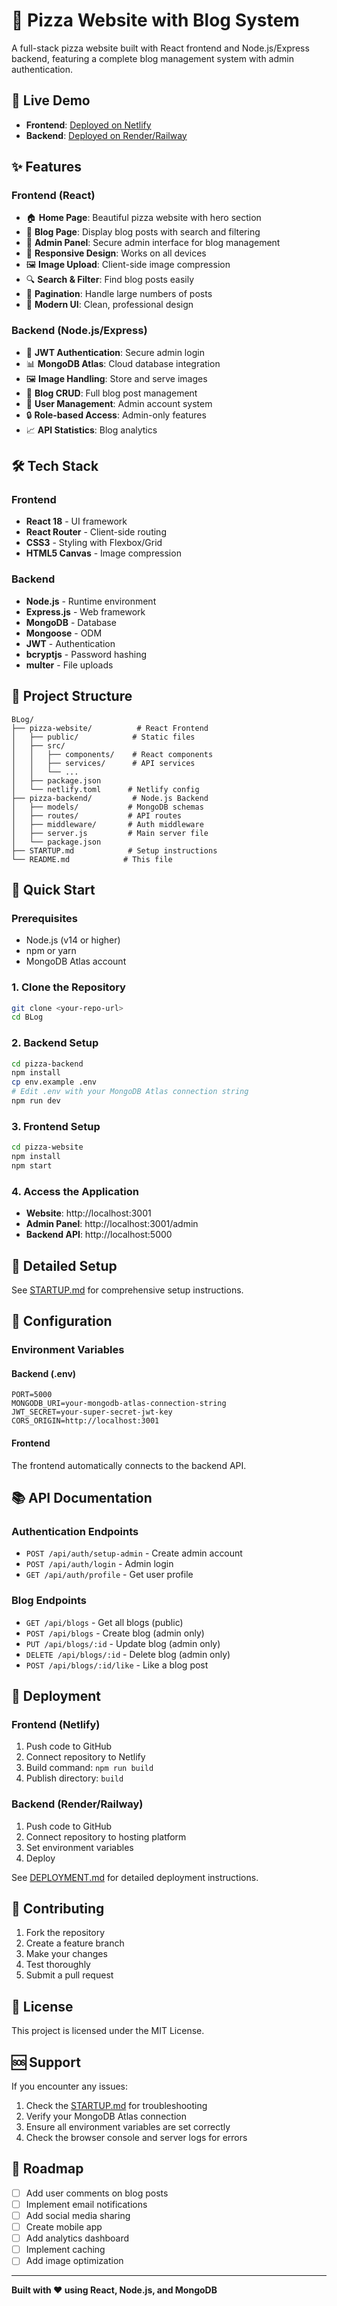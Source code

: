 # 🍕 Pizza Website with Blog System

A full-stack pizza website built with React frontend and Node.js/Express backend, featuring a complete blog management system with admin authentication.

## 🚀 Live Demo

- **Frontend**: [Deployed on Netlify](https://your-pizza-website.netlify.app)
- **Backend**: [Deployed on Render/Railway](https://your-backend-url.com)

## ✨ Features

### Frontend (React)
- 🏠 **Home Page**: Beautiful pizza website with hero section
- 📝 **Blog Page**: Display blog posts with search and filtering
- 🔐 **Admin Panel**: Secure admin interface for blog management
- 📱 **Responsive Design**: Works on all devices
- 🖼️ **Image Upload**: Client-side image compression
- 🔍 **Search & Filter**: Find blog posts easily
- 📄 **Pagination**: Handle large numbers of posts
- 🎨 **Modern UI**: Clean, professional design

### Backend (Node.js/Express)
- 🔐 **JWT Authentication**: Secure admin login
- 📊 **MongoDB Atlas**: Cloud database integration
- 🖼️ **Image Handling**: Store and serve images
- 📝 **Blog CRUD**: Full blog post management
- 👥 **User Management**: Admin account system
- 🔒 **Role-based Access**: Admin-only features
- 📈 **API Statistics**: Blog analytics

## 🛠️ Tech Stack

### Frontend
- **React 18** - UI framework
- **React Router** - Client-side routing
- **CSS3** - Styling with Flexbox/Grid
- **HTML5 Canvas** - Image compression

### Backend
- **Node.js** - Runtime environment
- **Express.js** - Web framework
- **MongoDB** - Database
- **Mongoose** - ODM
- **JWT** - Authentication
- **bcryptjs** - Password hashing
- **multer** - File uploads

## 📁 Project Structure

```
BLog/
├── pizza-website/          # React Frontend
│   ├── public/            # Static files
│   ├── src/
│   │   ├── components/    # React components
│   │   ├── services/      # API services
│   │   └── ...
│   ├── package.json
│   └── netlify.toml      # Netlify config
├── pizza-backend/         # Node.js Backend
│   ├── models/           # MongoDB schemas
│   ├── routes/           # API routes
│   ├── middleware/       # Auth middleware
│   ├── server.js         # Main server file
│   └── package.json
├── STARTUP.md            # Setup instructions
└── README.md            # This file
```

## 🚀 Quick Start

### Prerequisites
- Node.js (v14 or higher)
- npm or yarn
- MongoDB Atlas account

### 1. Clone the Repository
```bash
git clone <your-repo-url>
cd BLog
```

### 2. Backend Setup
```bash
cd pizza-backend
npm install
cp env.example .env
# Edit .env with your MongoDB Atlas connection string
npm run dev
```

### 3. Frontend Setup
```bash
cd pizza-website
npm install
npm start
```

### 4. Access the Application
- **Website**: http://localhost:3001
- **Admin Panel**: http://localhost:3001/admin
- **Backend API**: http://localhost:5000

## 📖 Detailed Setup

See [STARTUP.md](./STARTUP.md) for comprehensive setup instructions.

## 🔧 Configuration

### Environment Variables

#### Backend (.env)
```env
PORT=5000
MONGODB_URI=your-mongodb-atlas-connection-string
JWT_SECRET=your-super-secret-jwt-key
CORS_ORIGIN=http://localhost:3001
```

#### Frontend
The frontend automatically connects to the backend API.

## 📚 API Documentation

### Authentication Endpoints
- `POST /api/auth/setup-admin` - Create admin account
- `POST /api/auth/login` - Admin login
- `GET /api/auth/profile` - Get user profile

### Blog Endpoints
- `GET /api/blogs` - Get all blogs (public)
- `POST /api/blogs` - Create blog (admin only)
- `PUT /api/blogs/:id` - Update blog (admin only)
- `DELETE /api/blogs/:id` - Delete blog (admin only)
- `POST /api/blogs/:id/like` - Like a blog post

## 🚀 Deployment

### Frontend (Netlify)
1. Push code to GitHub
2. Connect repository to Netlify
3. Build command: `npm run build`
4. Publish directory: `build`

### Backend (Render/Railway)
1. Push code to GitHub
2. Connect repository to hosting platform
3. Set environment variables
4. Deploy

See [DEPLOYMENT.md](./pizza-website/DEPLOYMENT.md) for detailed deployment instructions.

## 🤝 Contributing

1. Fork the repository
2. Create a feature branch
3. Make your changes
4. Test thoroughly
5. Submit a pull request

## 📄 License

This project is licensed under the MIT License.

## 🆘 Support

If you encounter any issues:
1. Check the [STARTUP.md](./STARTUP.md) for troubleshooting
2. Verify your MongoDB Atlas connection
3. Ensure all environment variables are set correctly
4. Check the browser console and server logs for errors

## 🎯 Roadmap

- [ ] Add user comments on blog posts
- [ ] Implement email notifications
- [ ] Add social media sharing
- [ ] Create mobile app
- [ ] Add analytics dashboard
- [ ] Implement caching
- [ ] Add image optimization

---

**Built with ❤️ using React, Node.js, and MongoDB** 